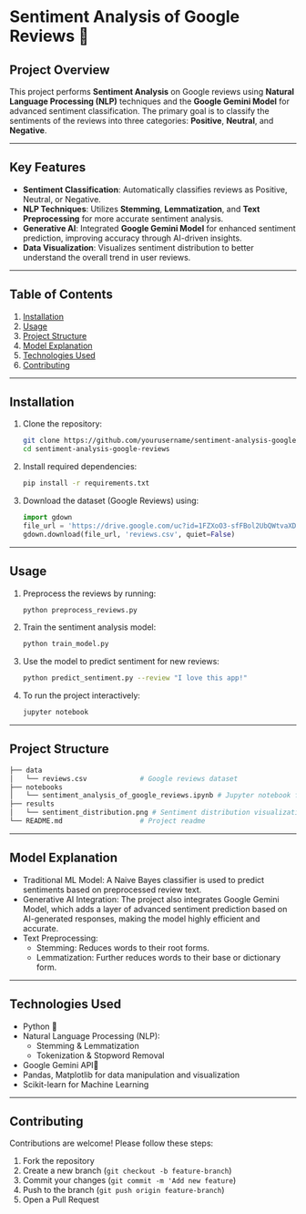 # Sentiment Analysis of Google Reviews 🚀

## Project Overview
This project performs **Sentiment Analysis** on Google reviews using **Natural Language Processing (NLP)** techniques and the **Google Gemini Model** for advanced sentiment classification. The primary goal is to classify the sentiments of the reviews into three categories: **Positive**, **Neutral**, and **Negative**.

---

## Key Features
- **Sentiment Classification**: Automatically classifies reviews as Positive, Neutral, or Negative.
- **NLP Techniques**: Utilizes **Stemming**, **Lemmatization**, and **Text Preprocessing** for more accurate sentiment analysis.
- **Generative AI**: Integrated **Google Gemini Model** for enhanced sentiment prediction, improving accuracy through AI-driven insights.
- **Data Visualization**: Visualizes sentiment distribution to better understand the overall trend in user reviews.

---

## Table of Contents
1. [Installation](#installation)
2. [Usage](#usage)
3. [Project Structure](#project-structure)
4. [Model Explanation](#model-explanation)
5. [Technologies Used](#technologies-used)
7. [Contributing](#contributing)

---

## Installation

1. Clone the repository:
    ```bash
    git clone https://github.com/yourusername/sentiment-analysis-google-reviews.git
    cd sentiment-analysis-google-reviews
    ```

2. Install required dependencies:
    ```bash
    pip install -r requirements.txt
    ```

3. Download the dataset (Google Reviews) using:
    ```python
    import gdown
    file_url = 'https://drive.google.com/uc?id=1FZXoO3-sfFBol2UbQWtvaXDmaQZ0ZgkD'
    gdown.download(file_url, 'reviews.csv', quiet=False)
    ```

---

## Usage

1. Preprocess the reviews by running:
    ```bash
    python preprocess_reviews.py
    ```

2. Train the sentiment analysis model:
    ```bash
    python train_model.py
    ```

3. Use the model to predict sentiment for new reviews:
    ```bash
    python predict_sentiment.py --review "I love this app!"
    ```

4. To run the project interactively:
    ```bash
    jupyter notebook
    ```

---

## Project Structure
```bash
├── data
│   └── reviews.csv             # Google reviews dataset
├── notebooks
│   └── sentiment_analysis_of_google_reviews.ipynb # Jupyter notebook for analysis
├── results
│   └── sentiment_distribution.png # Sentiment distribution visualization
└── README.md                   # Project readme
```
---

## Model Explanation

- Traditional ML Model: A Naive Bayes classifier is used to predict sentiments based on preprocessed review text.
- Generative AI Integration: The project also integrates Google Gemini Model, which adds a layer of advanced sentiment prediction based on AI-generated responses, making the model highly efficient and accurate.
- Text Preprocessing:
  - Stemming: Reduces words to their root forms.
  - Lemmatization: Further reduces words to their base or dictionary form.
---
 
## Technologies Used
- Python 🐍
- Natural Language Processing (NLP):
  - Stemming & Lemmatization
  - Tokenization & Stopword Removal
- Google Gemini API🤖
- Pandas, Matplotlib for data manipulation and visualization
- Scikit-learn for Machine Learning
---

## Contributing
Contributions are welcome! Please follow these steps:

1. Fork the repository
2. Create a new branch (`git checkout -b feature-branch`)
3. Commit your changes (`git commit -m 'Add new feature`)
4. Push to the branch (`git push origin feature-branch`)
5. Open a Pull Request


